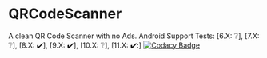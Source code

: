 # QRCodeScanner

A clean QR Code Scanner with no Ads.
Android Support Tests: [6.X: ❔], [7.X: ❔], [8.X: ✔️], [9.X: ✔️], [10.X: ❔], [11.X: ✔️:]
[![Codacy Badge](https://api.codacy.com/project/badge/Grade/a9413e7f344f45f39c01f5e715006855)](https://app.codacy.com/gh/FirephoenixX02/QRCodeScanner?utm_source=github.com&utm_medium=referral&utm_content=FirephoenixX02/QRCodeScanner&utm_campaign=Badge_Grade_Settings)
